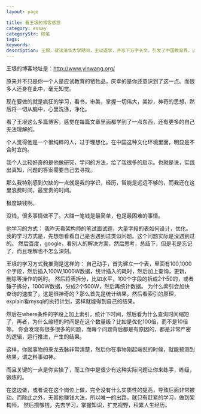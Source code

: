 ```yaml
---
layout: page

title: 看王垠的博客感想
category: essay
categoryStr: 随笔
tags: 
keywords: 
description: 王银，就读清华大学期间，主动退学，并写下万字长文，引发了中国教育界，以及网友的热烈讨论。后又出国留学，但是又再次退学。他的问题，我觉得是他与中国传统文化的格格不入，是传统文化的牺牲品。
---
```


王垠的博客地址是：http://www.yinwang.org/

原来并不只是你一个人是应试教育的牺牲品，庆幸的是你还意识到了这一点。而很多人还身在此中，毫无知觉。

现在要做的就是疯狂的学习，看书，审美，掌握一切伟大，美妙，神奇的思想，然后将一切从脑中，心里洗涤，净化。

看了王垠这么多篇博客，感觉在每篇文章里面都学到了一点东西，还有更多的自己无法理解的。

个人觉得他是一个很纯粹的人，过于理想化。在中国这种文化环境里面，明显是不合时宜的。

我个人比较好奇的是他做研究，学问的方法，给了我很多的启示。也就是说，实践出真知，问题的答案需要自己去寻找。

那么我特别感到欠缺的一点就是我的学识，经历，智能是远远不够的，而我还在这里浪费时间，最宝贵的时间。

极度缺钱啊。

没钱，很多事情做不了。大赚一笔钱是最简单，也是最困难的事情。


他学习的方式：
我昨天看架构师的笔试面试题，大量字段的表如何设计，优化。我的学习方式是，先想想看看自己是否遇到过类似问题。这个问题实际是没遇到过的。
然后百度，google，看别人的解决方案，然后思考，总结下，但是老是忘记了，而且理解也不怎么深刻。

王垠的学习方式我推测是这样的：
自己动手，首先建立一个表，里面有100,1000个字段，然后插入100W,1000W数据，统计插入的耗时，然后加上查询，更新，删除等操作的耗时。
然后将表拆分，比如水平，100个字段的拆成2个50的，或者锤子拆分，1000W数据，分成2个500W，然后再统计数据。
为什么索引会加快查询的速度了，这是很神奇的？那么首先是统计结果，然后看索引的原理，explain看mysql的执行计划，这样就能得到自己的结果。

然后在where条件的字段上加上索引，统计下时间，然后看为什么查询时间缩短了，再者，为什么缩短的时间是在这个数量级？比如是优化100倍，而不是10倍等。
你会发现有很多很多的问题，而每个问题背后都是有原因的，都是非常严密的逻辑，运行推进，产生的结果。

这样，你就事物的来龙去脉非常清楚，然后你在事物刚起端倪的时候，就能预测到结果，谓之料事如神。

而且关键的一点是你实操了，而工作中是很少有这种实际问题让你来练手，练级，锻炼的。


在这边做，或者说在这个岗位上做，完全没有什么实质性的提高，导致后面非常被动。而除此之外，无其他赚钱大法，所以唯一的出路，就只有赶紧的学习，做到架构师，
然后攒够钱，先去学习，掌握知识，扩充视野，积累人生经历。


